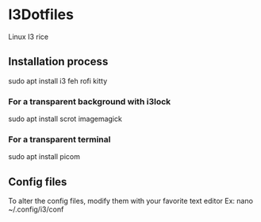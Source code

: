 # I3Dotfiles
Linux I3 rice


## Installation process
sudo apt install i3 feh rofi kitty

### For a transparent background with i3lock
sudo apt install scrot imagemagick

### For a transparent terminal
sudo apt install picom


## Config files
To alter the config files, modify them with your favorite text editor
Ex: nano ~/.config/i3/conf
